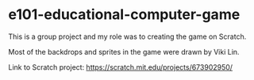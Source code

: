 # e101-educational-computer-game

This is a group project and my role was to creating the game on Scratch. 

Most of the backdrops and sprites in the game were drawn by Viki Lin. 

Link to Scratch project: https://scratch.mit.edu/projects/673902950/
